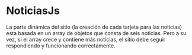 # NoticiasJs
La parte dinámica del sitio (la creación de cada tarjeta para las noticias) esta basada en un array de objetos que consta de seis noticias. Pero a su vez, si el array crece y contiene más noticias, el sitio debe seguir respondiendo y funcionando correctamente.
